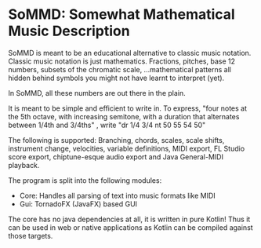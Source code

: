 # SoMMD: Somewhat Mathematical Music Description

SoMMD is meant to be an educational alternative to classic music notation. Classic music notation is just mathematics. Fractions, pitches,
base 12 numbers, subsets of the chromatic scale, ...mathematical patterns all hidden behind symbols you might not have learnt
to interpret (yet).

In SoMMD, all these numbers are out there in the plain.

It is meant to be simple and efficient to write in. To express, "four notes at the 5th octave, with increasing semitone,
with a duration that alternates between 1/4th and 3/4ths"
, write 
"dr 1/4 3/4 nt 50 55 54 50"

The following is supported: Branching, chords, scales, scale shifts, instrument change, velocities, variable definitions, 
MIDI export, FL Studio score export, chiptune-esque audio export and Java General-MIDI playback.

The program is split into the following modules:
* Core: Handles all parsing of text into music formats like MIDI
* Gui: TornadoFX (JavaFX) based GUI

The core has no java dependencies at all, it is written in pure Kotlin! Thus it can be used in web or native applications as
Kotlin can be compiled against those targets.
